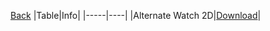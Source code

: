 [Back]("https://dtr1567.github.io")
|Table|Info|
|-----|----|
|Alternate Watch 2D|[Download](https://sweetrbx.com)|
